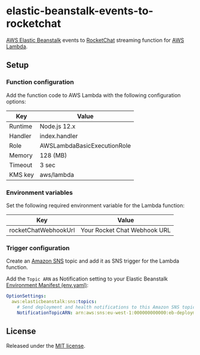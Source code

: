 # elastic-beanstalk-events-to-rocketchat

[AWS Elastic Beanstalk](https://aws.amazon.com/elasticbeanstalk/) events to
[RocketChat](https://rocket.chat/) streaming function for
[AWS Lambda](https://aws.amazon.com/lambda/).

## Setup

### Function configuration

Add the function code to AWS Lambda with the following configuration options:

| Key     | Value                       |
| ------- | --------------------------- |
| Runtime | Node.js 12.x                |
| Handler | index.handler               |
| Role    | AWSLambdaBasicExecutionRole |
| Memory  | 128 (MB)                    |
| Timeout | 3 sec                       |
| KMS key | aws/lambda                  |

### Environment variables

Set the following required environment variable for the Lambda function:

| Key     | Value                                                               |
| ------- | ------------------------------------------------------------------- |
| rocketChatWebhookUrl | Your Rocket Chat Webhook URL |

### Trigger configuration

Create an [Amazon SNS](https://aws.amazon.com/sns/) topic and add it as SNS
trigger for the Lambda function.

Add the `Topic ARN` as Notification setting to your Elastic Beanstalk
[Environment Manifest (env.yaml)](https://docs.aws.amazon.com/elasticbeanstalk/latest/dg/environment-cfg-manifest.html):

```yml
OptionSettings:
  aws:elasticbeanstalk:sns:topics:
    # Send deployment and health notifications to this Amazon SNS topic:
    NotificationTopicARN: arn:aws:sns:eu-west-1:000000000000:eb-deployments
```

## License

Released under the [MIT license](https://opensource.org/licenses/MIT).